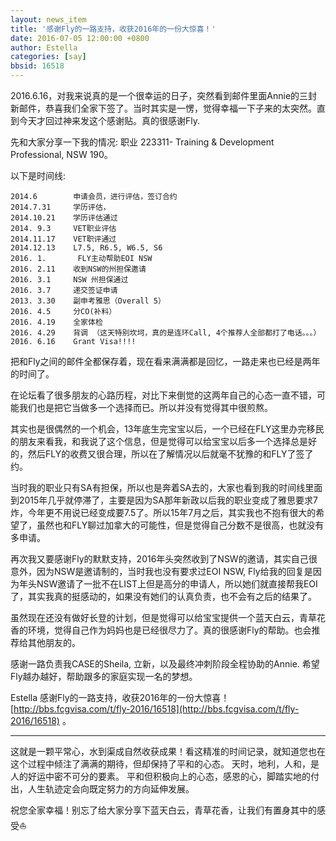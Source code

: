 ```yaml
---
layout: news_item
title: '感谢Fly的一路支持，收获2016年的一份大惊喜！'
date: 2016-07-05 12:00:00 +0800
author: Estella
categories: [say]
bbsid: 16518 
---
```


2016.6.16，对我来说真的是一个很幸运的日子，突然看到邮件里面Annie的三封新邮件，恭喜我们全家下签了。当时其实是一愣，觉得幸福一下子来的太突然。直到今天才回过神来发这个感谢贴。真的很感谢Fly.

先和大家分享一下我的情况: 职业 223311- Training & Development Professional, NSW 190。

以下是时间线:

```
2014.6        申请会员，进行评估，签订合约
2014.7.31     学历评估，
2014.10.21    学历评估通过
2014. 9.3     VET职业评估
2014.11.17    VET职评通过
2014.12.13    L7.5, R6.5, W6.5, S6
2016. 1.       FLY主动帮助EOI NSW
2016. 2.11    收到NSW的州担保邀请
2016. 3.1     NSW 州担保通过
2016. 3.7     递交签证申请
2013. 3.30    副申考雅思（Overall 5）
2016. 4.5     分CO(补料）
2016. 4.19    全家体检
2016. 4.29    背调 （这天特别坎坷，真的是连环Call, 4个推荐人全部都打了电话。。。）
2016. 6.16    Grant Visa!!!!
```

把和Fly之间的邮件全都保存着，现在看来满满都是回忆，一路走来也已经是两年的时间了。

在论坛看了很多朋友的心路历程，对比下来倒觉的这两年自己的心态一直不错，可能我们也是把它当做多一个选择而已。所以并没有觉得其中很煎熬。

其实也是很偶然的一个机会，13年底生完宝宝以后，一个已经在FLY这里办完移民的朋友来看我，和我说了这个信息，但是觉得可以给宝宝以后多一个选择总是好的，然后FLY的收费又很合理，所以在了解情况以后就毫不犹豫的和FLY了签了约。

当时我的职业只有SA有担保，所以也是奔着SA去的，大家也看到我的时间线里面到2015年几乎就停滞了，主要是因为SA那年新政以后我的职业变成了雅思要求7炸，今年更不用说已经变成要7.5了。所以15年7月之后，其实我也不抱有很大的希望了，虽然也和FLY聊过加拿大的可能性，但是觉得自己分数不是很高，也就没有多申请。

再次我又要感谢Fly的默默支持，2016年头突然收到了NSW的邀请，其实自己很意外，因为NSW是邀请制的，当时我也没有要求过EOI NSW, Fly给我的回复是因为年头NSW邀请了一批不在LIST上但是高分的申请人，所以她们就直接帮我EOI了，其实我真的挺感动的，如果没有她们的认真负责，也不会有之后的结果了。

虽然现在还没有做好长登的计划，但是觉得可以给宝宝提供一个蓝天白云，青草花香的环境，觉得自己作为妈妈也是已经很尽力了。真的很感谢Fly的帮助。也会推荐给其他朋友的。

感谢一路负责我CASE的Sheila, 立新，以及最终冲刺阶段全程协助的Annie. 希望Fly越办越好，帮助跟多的家庭实现一名的梦想。

Estella  感谢Fly的一路支持，收获2016年的一份大惊喜！ [http://bbs.fcgvisa.com/t/fly-2016/16518](http://bbs.fcgvisa.com/t/fly-2016/16518) 。

----

这就是一颗平常心，水到渠成自然收获成果！看这精准的时间记录，就知道您也在这个过程中倾注了满满的期待，但却保持了平和的心态。
天时，地利，人和，是人的好运中密不可分的要素。 平和但积极向上的心态，感恩的心，脚踏实地的付出，人生轨迹定会向既定努力的方向延伸发展。

祝您全家幸福！别忘了给大家分享下蓝天白云，青草花香，让我们有置身其中的感受:sailboat: